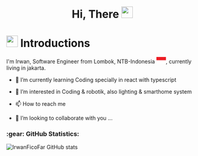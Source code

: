 <h1 align="center">Hi,  There <img src="https://camo.githubusercontent.com/e8e7b06ecf583bc040eb60e44eb5b8e0ecc5421320a92929ce21522dbc34c891/68747470733a2f2f6d656469612e67697068792e636f6d2f6d656469612f6876524a434c467a6361737252346961377a2f67697068792e676966" style="width: 30px; height: 30px;" />
</h1>

<h1><img src="https://emojis.slackmojis.com/emojis/images/1531849430/4246/blob-sunglasses.gif?1531849430" width="30"/> Introductions</h1>

I'm Irwan, Software Engineer from  Lombok, NTB-Indonesia <img src='data:image/png;base64,iVBORw0KGgoAAAANSUhEUgAAARMAAAC3CAMAAAAGjUrGAAAADFBMVEX////tHCTsAA32paeadC+7AAAA20lEQVR4nO3QsRGAQAzAsAD770wf139QSBP4PBfbfB3wQ56UJ+VJeVKelCflSXlSnpQn5Ul5Up6UJ+VJeVKelCflSXlSnpQn5Ul5Up6UJ+VJeVKelCflSXlSnpQn5Ul5Up6UJ+VJeVKelCflSXlSnpQn5Ul5Up6UJ+VJeVKelCflSXlSnpQn5Ul5Up6UJ+VJeVKelCflSXlSnpQn5Ul5Up6UJ+VJeVKelCflSXlSnpQn5Ul5Up6UJ+VJeVJzs83DNgAAAAAAAAAAAAAAAAAAAAAAAAAAAAAAABzzAnoGZg5GBxcoAAAAAElFTkSuQmCC' style='width: 25px; height: auto;'/>,  currently living in  jakarta.

- 🌱 I’m currently learning Coding specially in react with typescript 
- 👀 I’m interested in Coding & robotik, also lighting & smarthome system
- 📫 How to reach me 
  
- 💞️ I’m looking to collaborate with you ...



<h3 align="left">:gear: GitHub Statistics:</h3>

![IrwanFicoFar GitHub stats](https://github-readme-stats.vercel.app/api?username=IrwanFicoFar&show_icons=true&theme=white)


<!---
IrwanFicoFar/IrwanFicoFar is a ✨ special ✨ repository because its `README.md` (this file) appears on your GitHub profile.
You can click the Preview link to take a look at your changes.

- 👋 Hi, I’m @IrwanFicoFar
- 👀 I’m interested in Coding & robotik, also lighting & smarthome system
- 🌱 I’m currently learning Coding
- 💞️ I’m looking to collaborate on ...
- 📫 How to reach me ...
--->
